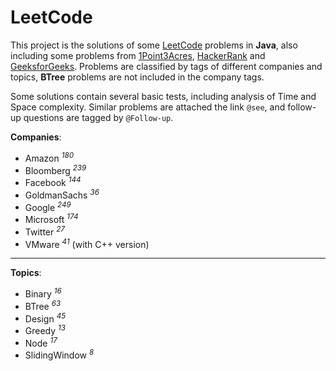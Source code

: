 # LeetCode

This project is the solutions of some [LeetCode](https://leetcode.com) problems in **Java**, also including some problems from [1Point3Acres](https://www.1point3acres.com/bbs/forum-145-1.html), [HackerRank](https://www.hackerrank.com) and [GeeksforGeeks](https://www.geeksforgeeks.org). Problems are classified by tags of different companies and topics, **BTree** problems are not included in the company tags.

Some solutions contain several basic tests, including analysis of Time and Space complexity. Similar problems are attached the link `@see`, and follow-up questions are tagged by `@Follow-up`.

**Companies**:

- Amazon <sup>_180_</sup>
- Bloomberg <sup>_239_</sup>
- Facebook <sup>_144_</sup>
- GoldmanSachs <sup>_36_</sup>
- Google <sup>_249_</sup>
- Microsoft <sup>_174_</sup>
- Twitter <sup>_27_</sup>
- VMware <sup>_41_</sup> (with C++ version)

---

**Topics**:

- Binary <sup>_16_</sup>
- BTree <sup>_63_</sup>
- Design <sup>_45_</sup>
- Greedy <sup>_13_</sup>
- Node <sup>_17_</sup>
- SlidingWindow <sup>_8_</sup>
